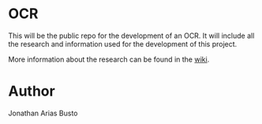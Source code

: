 # OCR

This will be the public repo for the development of an OCR. It will include all the research and information used for the development of this project.

More information about the research can be found in the [wiki](https://github.com/JonathanAriass/OCR/wiki).

# Author

Jonathan Arias Busto
